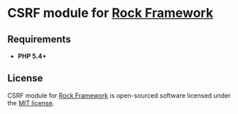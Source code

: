 CSRF module for [Rock Framework](https://github.com/romeOz/rock)
=================


 
Requirements
-------------------
 * **PHP 5.4+**

License
-------------------

CSRF module for [Rock Framework](https://github.com/romeOz/rock) is open-sourced software licensed under the [MIT license](http://opensource.org/licenses/MIT).